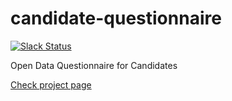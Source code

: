 candidate-questionnaire
=======================

[![Slack Status](http://slackin.codeforcroatia.org/badge.svg)](http://codeforcroatia.org/slackin)

Open Data Questionnaire for Candidates

[Check project page](http://codeforcroatia.org/projects/upitnik_o_otvorenim_podacima_za_kandidate)
